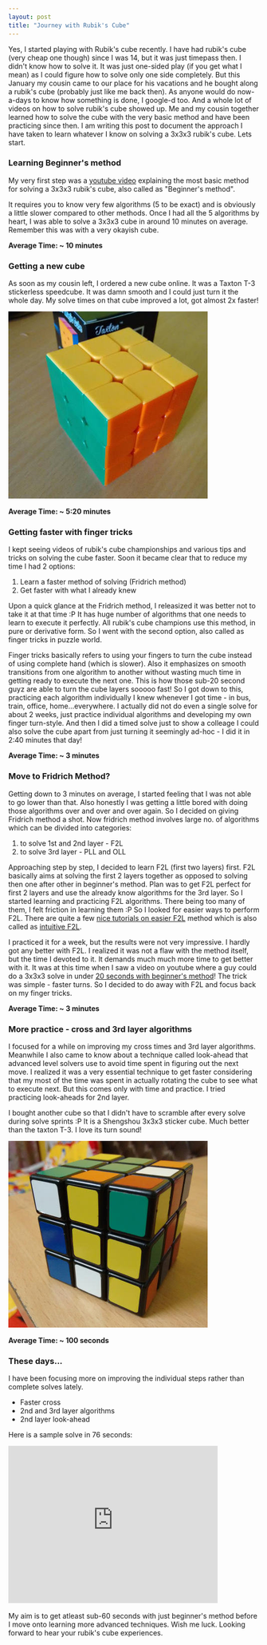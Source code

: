 ```yaml
---
layout: post
title: "Journey with Rubik's Cube"
---
```


Yes, I started playing with Rubik's cube recently. I have had rubik's cube (very cheap one though) since I was 14, but it was just timepass then. I didn't know how to solve it. It was just one-sided play (if you get what I mean) as I could figure how to solve only one side completely. But this January my cousin came to our place for his vacations and he bought along a rubik's cube (probably just like me back then). As anyone would do now-a-days to know how something is done, I google-d too. And a whole lot of videos on how to solve rubik's cube showed up. Me and my cousin together learned how to solve the cube with the very basic method and have been practicing since then. I am writing this post to document the approach I have taken to learn whatever I know on solving a 3x3x3 rubik's cube. Lets start.

### Learning Beginner's method

My very first step was a [youtube video](https://www.youtube.com/watch?v=MaltgJGz-dU) explaining the most basic method for solving a 3x3x3 rubik's cube, also called as "Beginner's method".

It requires you to know very few algorithms (5 to be exact) and is obviously a little slower compared to other methods. Once I had all the 5 algorithms by heart, I was able to solve a 3x3x3 cube in around 10 minutes on average. Remember this was with a very okayish cube.

<a>**Average Time: ~ 10 minutes**</a>

### Getting a new cube

As soon as my cousin left, I ordered a new cube online. It was a Taxton T-3 stickerless speedcube. It was damn smooth and I could just turn it the whole day. My solve times on that cube improved a lot, got almost 2x faster!

![Taxton speedcube](/images/2015/taxton.jpg)

<a>**Average Time: ~ 5:20 minutes**<a>

### Getting faster with finger tricks

I kept seeing videos of rubik's cube championships and various tips and tricks on solving the cube faster. Soon it became clear that to reduce my time I had 2 options:

1. Learn a faster method of solving (Fridrich method)
2. Get faster with what I already knew

Upon a quick glance at the Fridrich method, I releasized it was better not to take it at that time :P It has huge number of algorithms that one needs to learn to execute it perfectly. All rubik's cube champions use this method, in pure or derivative form. So I went with the second option, also called as finger tricks in puzzle world.

Finger tricks basically refers to using your fingers to turn the cube instead of using complete hand (which is slower). Also it emphasizes on smooth transitions from one algorithm to another without wasting much time in getting ready to execute the next one. This is how those sub-20 second guyz are able to turn the cube layers sooooo fast! So I got down to this, practicing each algorithm individually I knew whenever I got time - in bus, train, office, home...everywhere. I actually did not do even a single solve for about 2 weeks, just practice individual algorithms and developing my own finger turn-style. And then I did a timed solve just to show a colleage I could also solve the cube apart from just turning it seemingly ad-hoc - I did it in 2:40 minutes that day!

<a>**Average Time: ~ 3 minutes**</a>


### Move to Fridrich Method?

Getting down to 3 minutes on average, I started feeling that I was not able to go lower than that. Also honestly I was getting a little bored with doing those algorithms over and over and over again. So I decided on giving Fridrich method a shot. Now fridrich method involves large no. of algorithms which can be divided into categories:

1. to solve 1st and 2nd layer - F2L
2. to solve 3rd layer - PLL and OLL

Approaching step by step, I decided to learn F2L (first two layers) first. F2L basically aims at solving the first 2 layers together as opposed to solving then one after other in beginner's method. Plan was to get F2L perfect for first 2 layers and use the already know algorithms for the 3rd layer. So I started learning and practicing F2L algorithms. There being too many of them, I felt friction in learning them :P So I looked for easier ways to perform F2L. There are quite a few [nice tutorials on easier F2L](https://www.youtube.com/watch?v=2ewy0eOg2Do) method which is also called as [intuitive F2L](https://www.youtube.com/watch?v=jGeTtD4tB5w).

I practiced it for a week, but the results were not very impressive. I hardly got any better with F2L. I realized it was not a flaw with the method itself, but the time I devoted to it. It demands much much more time to get better with it.
It was at this time when I saw a video on youtube where a guy could do a 3x3x3 solve in under [20 seconds with beginner's method](https://www.youtube.com/watch?v=qLki-254ZKA)! The trick was simple - faster turns. So I decided to do away with F2L and focus back on my finger tricks.

<a>**Average Time: ~ 3 minutes**</a>

### More practice - cross and 3rd layer algorithms

I focused for a while on improving my cross times and 3rd layer algorithms. Meanwhile I also came to know about a technique called look-ahead that advanced level solvers use to avoid time spent in figuring out the next move. I realized it was a very essential technique to get faster considering that my most of the time was spent in actually rotating the cube to see what to execute next. But this comes only with time and practice. I tried practicing look-aheads for 2nd layer.

I bought another cube so that I didn't have to scramble after every solve during solve sprints :P It is a Shengshou 3x3x3 sticker cube. Much better than the taxton T-3. I love its turn sound!

![Shenshou speedcube](/images/2015/shenshou.jpg)

<a>**Average Time: ~ 100 seconds**</a>

### These days...

I have been focusing more on improving the individual steps rather than complete solves lately.

- Faster cross
- 2nd and 3rd layer algorithms
- 2nd layer look-ahead

Here is a sample solve in 76 seconds:

<iframe width="420" height="315" src="https://www.youtube.com/embed/hVr-DeIR7TY" frameborder="0" allowfullscreen></iframe>

My aim is to get atleast sub-60 seconds with just beginner's method before I move onto learning more advanced techniques. Wish me luck. Looking forward to hear your rubik's cube experiences.